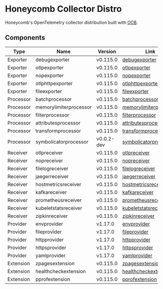 # Honeycomb Collector Distro

Honeycomb's OpenTelemetry collector distribution built with [OCB](https://github.com/open-telemetry/opentelemetry-collector/tree/main/cmd/builder).

<!-- OSS metadata badge - rename repo link and set status in OSSMETADATA -->
<!-- [![OSS Lifecycle](https://img.shields.io/osslifecycle/honeycombio/{repo-name})](https://github.com/honeycombio/home/blob/main/honeycomb-oss-lifecycle-and-practices.md) -->

## Components

| Type | Name | Version | Link |
|----------------|----------------|---------|------|
| Exporter       | debugexporter  | v0.115.0 | [debugexporter](https://pkg.go.dev/go.opentelemetry.io/collector/exporter/debugexporter@v0.115.0) |
| Exporter       | otlpexporter   | v0.115.0 | [otlpexporter](https://pkg.go.dev/go.opentelemetry.io/collector/exporter/otlpexporter@v0.115.0) |
| Exporter       | nopexporter    | v0.115.0 | [nopexporter](https://pkg.go.dev/go.opentelemetry.io/collector/exporter/nopexporter@v0.115.0) |
| Exporter       | otlphttpexporter | v0.115.0 | [otlphttpexporter](https://pkg.go.dev/go.opentelemetry.io/collector/exporter/otlphttpexporter@v0.115.0) |
| Exporter       | fileexporter   | v0.115.0 | [fileexporter](https://pkg.go.dev/github.com/open-telemetry/opentelemetry-collector-contrib/exporter/fileexporter@v0.115.0) |
| Processor      | batchprocessor | v0.115.0 | [batchprocessor](https://pkg.go.dev/go.opentelemetry.io/collector/processor/batchprocessor@v0.115.0) |
| Processor      | memorylimiterprocessor | v0.115.0 | [memorylimiterprocessor](https://pkg.go.dev/go.opentelemetry.io/collector/processor/memorylimiterprocessor@v0.115.0) |
| Processor      | filterprocessor | v0.115.0 | [filterprocessor](https://pkg.go.dev/github.com/open-telemetry/opentelemetry-collector-contrib/processor/filterprocessor@v0.115.0) |
| Processor      | attributesprocessor | v0.115.0 | [attributesprocessor](https://pkg.go.dev/github.com/open-telemetry/opentelemetry-collector-contrib/processor/attributesprocessor@v0.115.0) |
| Processor      | transformprocessor | v0.115.0 | [transformprocessor](https://pkg.go.dev/github.com/open-telemetry/opentelemetry-collector-contrib/processor/transformprocessor@v0.115.0) |
| Processor      | symbolicatorprocessor | v0.0.2-dev | [symbolicatorprocessor](https://pkg.go.dev/github.com/honeycombio/opentelemetry-collector-symbolicator/symbolicatorprocessor@v0.0.2-dev) |
| Receiver       | otlpreceiver   | v0.115.0 | [otlpreceiver](https://pkg.go.dev/go.opentelemetry.io/collector/receiver/otlpreceiver@v0.115.0) |
| Receiver       | nopreceiver    | v0.115.0 | [nopreceiver](https://pkg.go.dev/go.opentelemetry.io/collector/receiver/nopreceiver@v0.115.0) |
| Receiver       | filelogreceiver | v0.115.0 | [filelogreceiver](https://pkg.go.dev/github.com/open-telemetry/opentelemetry-collector-contrib/receiver/filelogreceiver@v0.115.0) |
| Receiver       | jaegerreceiver | v0.115.0 | [jaegerreceiver](https://pkg.go.dev/github.com/open-telemetry/opentelemetry-collector-contrib/receiver/jaegerreceiver@v0.115.0) |
| Receiver       | hostmetricsreceiver | v0.115.0 | [hostmetricsreceiver](https://pkg.go.dev/github.com/open-telemetry/opentelemetry-collector-contrib/receiver/hostmetricsreceiver@v0.115.0) |
| Receiver       | kafkareceiver  | v0.115.0 | [kafkareceiver](https://pkg.go.dev/github.com/open-telemetry/opentelemetry-collector-contrib/receiver/kafkareceiver@v0.115.0) |
| Receiver       | prometheusreceiver | v0.115.0 | [prometheusreceiver](https://pkg.go.dev/github.com/open-telemetry/opentelemetry-collector-contrib/receiver/prometheusreceiver@v0.115.0) |
| Receiver       | kubeletstatsreceiver | v0.115.0 | [kubeletstatsreceiver](https://pkg.go.dev/github.com/open-telemetry/opentelemetry-collector-contrib/receiver/kubeletstatsreceiver@v0.115.0) |
| Receiver       | zipkinreceiver | v0.115.0 | [zipkinreceiver](https://pkg.go.dev/github.com/open-telemetry/opentelemetry-collector-contrib/receiver/zipkinreceiver@v0.115.0) |
| Provider       | envprovider    | v1.17.0 | [envprovider](https://pkg.go.dev/go.opentelemetry.io/collector/confmap/provider/envprovider@v1.17.0) |
| Provider       | fileprovider   | v1.17.0 | [fileprovider](https://pkg.go.dev/go.opentelemetry.io/collector/confmap/provider/fileprovider@v1.17.0) |
| Provider       | httpprovider   | v1.17.0 | [httpprovider](https://pkg.go.dev/go.opentelemetry.io/collector/confmap/provider/httpprovider@v1.17.0) |
| Provider       | httpsprovider  | v1.17.0 | [httpsprovider](https://pkg.go.dev/go.opentelemetry.io/collector/confmap/provider/httpsprovider@v1.17.0) |
| Provider       | yamlprovider   | v1.17.0 | [yamlprovider](https://pkg.go.dev/go.opentelemetry.io/collector/confmap/provider/yamlprovider@v1.17.0) |
| Extension      | zpagesextension | v0.115.0 | [zpagesextension](https://pkg.go.dev/go.opentelemetry.io/collector/extension/zpagesextension@v0.115.0) |
| Extension      | healthcheckextension | v0.115.0 | [healthcheckextension](https://pkg.go.dev/github.com/open-telemetry/opentelemetry-collector-contrib/extension/healthcheckextension@v0.115.0) |
| Extension      | pprofextension | v0.115.0 | [pprofextension](https://pkg.go.dev/github.com/open-telemetry/opentelemetry-collector-contrib/extension/pprofextension@v0.115.0) |